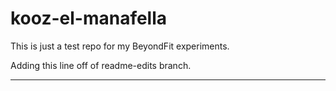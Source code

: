 # kooz-el-manafella

This is just a test repo for my BeyondFit experiments.

Adding this line off of readme-edits branch.

---
